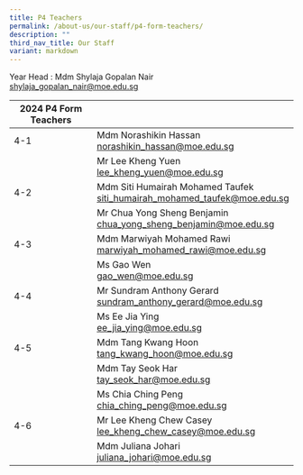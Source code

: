 ```yaml
---
title: P4 Teachers
permalink: /about-us/our-staff/p4-form-teachers/
description: ""
third_nav_title: Our Staff
variant: markdown
---
```

Year Head : Mdm Shylaja Gopalan Nair
<br>
<a href="mailto:shylaja_gopalan_nair@moe.edu.sg">shylaja_gopalan_nair@moe.edu.sg</a>
<br>

| 2024 P4 Form Teachers |  |
| -------- | -------- |
| 4-1  | Mdm Norashikin Hassan <br> <a href="mailto:norashikin_hassan@moe.edu.sg">norashikin_hassan@moe.edu.sg</a>    |     |
|     | Mr Lee Kheng Yuen    <br>  <a href="mailto:lee_kheng_yuen@moe.edu.sg">lee_kheng_yuen@moe.edu.sg</a>  |    |
| 4-2    | Mdm Siti Humairah Mohamed Taufek  <br> <a href="mailto:siti_humairah_mohamed_taufek@moe.edu.sg">siti_humairah_mohamed_taufek@moe.edu.sg</a>  |     |
|     | Mr Chua Yong Sheng Benjamin  <br> <a href="mailto:chua_yong_sheng_benjamin@moe.edu.sg">chua_yong_sheng_benjamin@moe.edu.sg</a>    |    |
| 4-3   | Mdm Marwiyah Mohamed Rawi  <br> <a href="mailto:marwiyah_mohamed_rawi@moe.edu.sg">marwiyah_mohamed_rawi@moe.edu.sg</a>     |    |
|      | Ms Gao Wen    <br> <a href="mailto:gao_wen@moe.edu.sg">gao_wen@moe.edu.sg</a>   |    |
| 4-4   | Mr Sundram Anthony Gerard    <br>  <a href="mailto:sundram_anthony_gerard@moe.edu.sg">sundram_anthony_gerard@moe.edu.sg</a>   |   |
|     | Ms Ee Jia Ying  <br>  <a href="mailto:ee_jia_ying@moe.edu.sg">ee_jia_ying@moe.edu.sg</a>  |     |
| 4-5    | Mdm Tang Kwang Hoon    <br> <a href="mailto:tang_kwang_hoon@moe.edu.sg">tang_kwang_hoon@moe.edu.sg</a>    |      |
|     | Mdm Tay Seok Har        <br>  <a href="mailto:tay_seok_har@moe.edu.sg">tay_seok_har@moe.edu.sg</a>  |     |
|     | Ms Chia Ching Peng      <br>  <a href="mailto:chia_ching_peng@moe.edu.sg">chia_ching_peng@moe.edu.sg</a>   |     |
| 4-6    | Mr Lee Kheng Chew Casey    <br> <a href="mailto:">lee_kheng_chew_casey@moe.edu.sg</a>    |      |
|     | Mdm Juliana Johari   <br>  <a href="mailto:juliana_johari@moe.edu.sg">juliana_johari@moe.edu.sg</a>  |     |